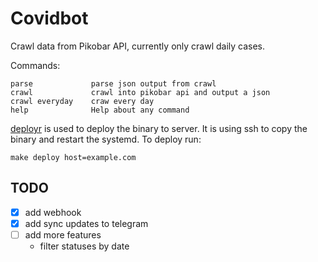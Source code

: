 # Covidbot

Crawl data from Pikobar API, currently only crawl daily cases.

Commands:
```
parse             parse json output from crawl
crawl             crawl into pikobar api and output a json
crawl everyday    craw every day
help              Help about any command
```

[deployr](https://github.com/skx/deployr) is used to deploy the binary to server. 
It is using ssh to copy the binary and restart the systemd. 
To deploy run:
```
make deploy host=example.com
```

## TODO
- [x] add webhook
- [x] add sync updates to telegram
- [ ] add more features
    - filter statuses by date
